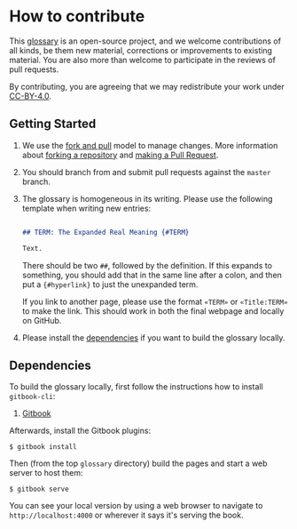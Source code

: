 # How to contribute

This [glossary][repo] is an open-source project, and we welcome contributions of all kinds,
be them new material, corrections or improvements to existing material.
You are also more than welcome to participate in the reviews of pull requests.

By contributing, you are agreeing that we may redistribute your work under [CC-BY-4.0][license].


## Getting Started

1.  We use the [fork and pull][gh-fork-pull] model to manage changes. More information
    about [forking a repository][gh-fork] and [making a Pull Request][gh-pull].

2. You should branch from and submit pull requests against the `master` branch.

3. The glossary is homogeneous in its writing. Please use the following template when writing new entries:

   ```markdown

   ## TERM: The Expanded Real Meaning {#TERM}

   Text.
   ```

   There should be two `##`, followed by the definition. If this expands to something,
   you should add that in the same line after a colon, and then put a `{#hyperlink}` to just the unexpanded term.

   If you link to another page, please use the format `«TERM»` or `«Title:TERM»` to make the link. This should work in both the final webpage and locally on GitHub.

4.  Please install the [dependencies](#dependencies) if you want to build the glossary locally.


## Dependencies

To build the glossary locally, first follow the instructions how to install
`gitbook-cli`:

1. [Gitbook](https://github.com/GitbookIO/gitbook-cli)

Afterwards, install the Gitbook plugins:

```shell
$ gitbook install
```

Then (from the top `glossary` directory) build the pages and start a web server to host them:

```shell
$ gitbook serve
```
You can see your local version by using a web browser to navigate to `http://localhost:4000` or wherever it says it's serving the book.


[repo]: https://github.com/HEP-FCC/glossary
[license]: LICENSE.md
[gh-fork-pull]: https://help.github.com/articles/using-pull-requests/#fork--pull
[gh-fork]: https://help.github.com/articles/fork-a-repo/
[gh-pull]: https://help.github.com/articles/using-pull-requests/


<!---
Friends of Glossary can use this:
              {"pattern": "«([^»^:])([^»^:]+)»", "flags": "g", "substitute": "[$1$2](https://HEP-FCC.github.io/glossary/glossary/$1.html#$1$2)"},
              {"pattern": "«([^»]+):([^»^:])([^»^:]+)»", "flags": "g", "substitute": "[$1](https://HEP-FCC.github.io/glossary/glossary/$2.html#$2$3)"}
--->
